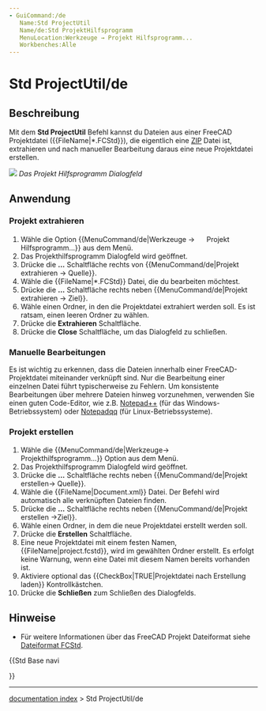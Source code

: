 ```yaml
---
- GuiCommand:/de
   Name:Std ProjectUtil
   Name/de:Std ProjektHilfsprogramm
   MenuLocation:Werkzeuge → Projekt Hilfsprogramm...
   Workbenches:Alle
---
```


# Std ProjectUtil/de

## Beschreibung

Mit dem **Std ProjectUtil** Befehl kannst du Dateien aus einer FreeCAD Projektdatei ({{FileName|*.FCStd}}), die eigentlich eine [ZIP](https://en.wikipedia.org/wiki/Zip_(file_format)) Datei ist, extrahieren und nach manueller Bearbeitung daraus eine neue Projektdatei erstellen.

![](images/Project_utility_en.png ) *Das Projekt Hilfsprogramm Dialogfeld*

## Anwendung

### Projekt extrahieren 

1.  Wähle die Option {{MenuCommand/de|Werkzeuge → <img src="images/Std_ProjectUtil.svg" width=16px> Projekt Hilfsprogramm...}} aus dem Menü.
2.  Das Projekthilfsprogramm Dialogfeld wird geöffnet.
3.  Drücke die **...** Schaltfläche rechts von {{MenuCommand/de|Projekt extrahieren → Quelle}}.
4.  Wähle die {{FileName|*.FCStd}} Datei, die du bearbeiten möchtest.
5.  Drücke die **...** Schaltfläche rechts neben {{MenuCommand/de|Projekt extrahieren → Ziel}}.
6.  Wähle einen Ordner, in den die Projektdatei extrahiert werden soll. Es ist ratsam, einen leeren Ordner zu wählen.
7.  Drücke die **Extrahieren** Schaltfläche.
8.  Drücke die **Close** Schaltfläche, um das Dialogfeld zu schließen.

### Manuelle Bearbeitungen 

Es ist wichtig zu erkennen, dass die Dateien innerhalb einer FreeCAD-Projektdatei miteinander verknüpft sind. Nur die Bearbeitung einer einzelnen Datei führt typischerweise zu Fehlern. Um konsistente Bearbeitungen über mehrere Dateien hinweg vorzunehmen, verwenden Sie einen guten Code-Editor, wie z.B. [Notepad++](http://notepad-plus-plus.org/) (für das Windows-Betriebssystem) oder [Notepadqq](https://notepadqq.com/s/) (für Linux-Betriebssysteme).

### Projekt erstellen 

1.  Wähle die {{MenuCommand/de|Werkzeuge→ <img src="images/Std_ProjectUtil.svg" width=16px> 
     Projekthilfsprogramm...}} Option aus dem Menü.
2.  Das Projekthilfsprogramm Dialogfeld wird geöffnet.
3.  Drücke die **...** Schaltfläche rechts neben {{MenuCommand/de|Projekt erstellen→ Quelle}}.
4.  Wähle die {{FileName|Document.xml}} Datei. Der Befehl wird automatisch alle verknüpften Dateien finden.
5.  Drücke die **...** Schaltfläche rechts neben {{MenuCommand/de|Projekt erstellen →Ziel}}.
6.  Wähle einen Ordner, in dem die neue Projektdatei erstellt werden soll.
7.  Drücke die **Erstellen** Schaltfläche.
8.  Eine neue Projektdatei mit einem festen Namen, {{FileName|project.fcstd}}, wird im gewählten Ordner erstellt. Es erfolgt keine Warnung, wenn eine Datei mit diesem Namen bereits vorhanden ist.
9.  Aktiviere optional das {{CheckBox|TRUE|Projektdatei nach Erstellung laden}} Kontrollkästchen.
10. Drücke die **Schließen** zum Schließen des Dialogfelds.

## Hinweise

-   Für weitere Informationen über das FreeCAD Projekt Dateiformat siehe [Dateiformat FCStd](File_Format_FCStd/de.md).





{{Std Base navi

}}

---
[documentation index](../README.md) > Std ProjectUtil/de
